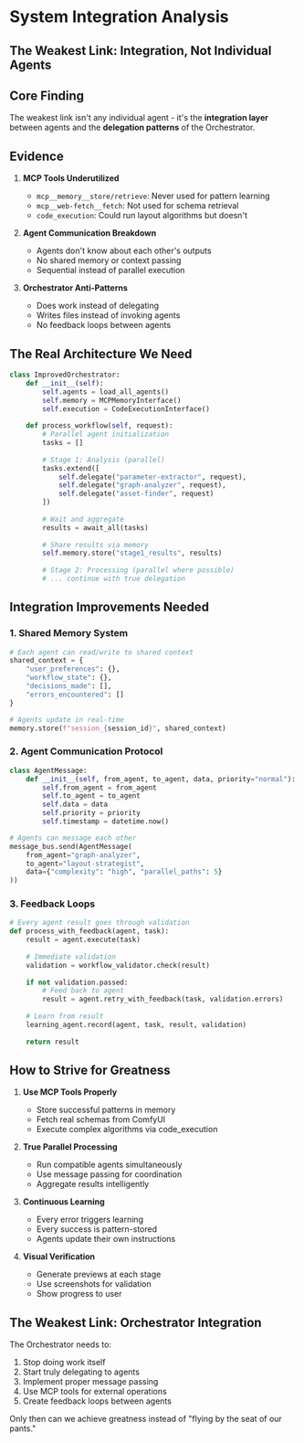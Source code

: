 # System Integration Analysis
## The Weakest Link: Integration, Not Individual Agents

## Core Finding

The weakest link isn't any individual agent - it's the **integration layer** between agents and the **delegation patterns** of the Orchestrator.

## Evidence

1. **MCP Tools Underutilized**
   - `mcp__memory__store/retrieve`: Never used for pattern learning
   - `mcp__web-fetch__fetch`: Not used for schema retrieval
   - `code_execution`: Could run layout algorithms but doesn't

2. **Agent Communication Breakdown**
   - Agents don't know about each other's outputs
   - No shared memory or context passing
   - Sequential instead of parallel execution

3. **Orchestrator Anti-Patterns**
   - Does work instead of delegating
   - Writes files instead of invoking agents
   - No feedback loops between agents

## The Real Architecture We Need

```python
class ImprovedOrchestrator:
    def __init__(self):
        self.agents = load_all_agents()
        self.memory = MCPMemoryInterface()
        self.execution = CodeExecutionInterface()
        
    def process_workflow(self, request):
        # Parallel agent initialization
        tasks = []
        
        # Stage 1: Analysis (parallel)
        tasks.extend([
            self.delegate("parameter-extractor", request),
            self.delegate("graph-analyzer", request),
            self.delegate("asset-finder", request)
        ])
        
        # Wait and aggregate
        results = await_all(tasks)
        
        # Share results via memory
        self.memory.store("stage1_results", results)
        
        # Stage 2: Processing (parallel where possible)
        # ... continue with true delegation
```

## Integration Improvements Needed

### 1. Shared Memory System
```python
# Each agent can read/write to shared context
shared_context = {
    "user_preferences": {},
    "workflow_state": {},
    "decisions_made": [],
    "errors_encountered": []
}

# Agents update in real-time
memory.store(f"session_{session_id}", shared_context)
```

### 2. Agent Communication Protocol
```python
class AgentMessage:
    def __init__(self, from_agent, to_agent, data, priority="normal"):
        self.from_agent = from_agent
        self.to_agent = to_agent
        self.data = data
        self.priority = priority
        self.timestamp = datetime.now()

# Agents can message each other
message_bus.send(AgentMessage(
    from_agent="graph-analyzer",
    to_agent="layout-strategist",
    data={"complexity": "high", "parallel_paths": 5}
))
```

### 3. Feedback Loops
```python
# Every agent result goes through validation
def process_with_feedback(agent, task):
    result = agent.execute(task)
    
    # Immediate validation
    validation = workflow_validator.check(result)
    
    if not validation.passed:
        # Feed back to agent
        result = agent.retry_with_feedback(task, validation.errors)
    
    # Learn from result
    learning_agent.record(agent, task, result, validation)
    
    return result
```

## How to Strive for Greatness

1. **Use MCP Tools Properly**
   - Store successful patterns in memory
   - Fetch real schemas from ComfyUI
   - Execute complex algorithms via code_execution

2. **True Parallel Processing**
   - Run compatible agents simultaneously
   - Use message passing for coordination
   - Aggregate results intelligently

3. **Continuous Learning**
   - Every error triggers learning
   - Every success is pattern-stored
   - Agents update their own instructions

4. **Visual Verification**
   - Generate previews at each stage
   - Use screenshots for validation
   - Show progress to user

## The Weakest Link: Orchestrator Integration

The Orchestrator needs to:
1. Stop doing work itself
2. Start truly delegating to agents
3. Implement proper message passing
4. Use MCP tools for external operations
5. Create feedback loops between agents

Only then can we achieve greatness instead of "flying by the seat of our pants."